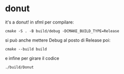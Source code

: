 # donut
it's a donut! in sfml
per compilare:
```
cmake -S . -B build/debug -DCMAKE_BUILD_TYPE=Release
```
si può anche mettere Debug al posto di Release
poi:

```
cmake --build build
```
e infine per girare il codice

```
./build/Donut
```
